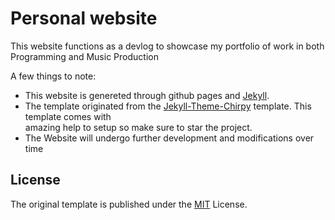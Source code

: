 # Personal website
This website functions as a devlog to showcase my portfolio of work in both Programming and Music Production<br>

A few things to note:
* This website is genereted through github pages and [Jekyll](https://jekyllrb.com/).
* The template originated from the [Jekyll-Theme-Chirpy](https://github.com/cotes2020/jekyll-theme-chirpy/tree/master) template. This template comes with <br>amazing help to setup so make sure to star the project.
* The Website will undergo further development and modifications over time


## License

The original template is published under the [MIT][mit] License.

[gem]: https://rubygems.org/gems/jekyll-theme-chirpy
[chirpy]: https://github.com/cotes2020/jekyll-theme-chirpy/
[CD]: https://en.wikipedia.org/wiki/Continuous_deployment
[mit]: https://github.com/cotes2020/chirpy-starter/blob/master/LICENSE
